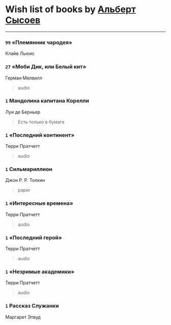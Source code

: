 # Wish list of books by [Альберт Сысоев](http://vk.com/id47446642)
---

### `99` «Племянник чародея»
Клайв Льюис

### `27` «Моби Дик, или Белый кит»
Герман Мелвилл
> audio

### `1` Мандолина капитана Корелли
Луи де Берньер
> Есть только в бумаге

### `1` «Последний континент»
Терри Пратчетт
> audio

### `1` Сильмариллион
Джон Р. Р. Толкин
> paper

### `1` «Интересные времена»
Терри Пратчетт
> audio

### `1` «Последний герой»
Терри Пратчетт
> audio

### `1` «Незримые академики»
Терри Пратчетт
> audio

### `1` Рассказ Служанки
Маргарет Этвуд

